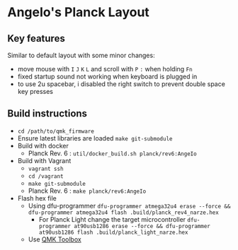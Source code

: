 # AngeIo's Planck Layout

## Key features
Similar to default layout with some minor changes:
- move mouse with `I` `J` `K` `L` and scroll with `P` `:` when holding `Fn`
- fixed startup sound not working when keyboard is plugged in
- to use 2u spacebar, i disabled the right switch to prevent double space key presses

## Build instructions
- `cd /path/to/qmk_firmware`
- Ensure latest libraries are loaded `make git-submodule`
- Build with docker
  - Planck Rev. 6 : `util/docker_build.sh planck/rev6:AngeIo`
- Build with Vagrant
  - `vagrant ssh`
  - `cd /vagrant`
  - `make git-submodule`
  - Planck Rev. 6 : `make planck/rev6:AngeIo`
- Flash hex file
  - Using dfu-programmer `dfu-programmer atmega32u4 erase --force && dfu-programmer atmega32u4 flash .build/planck_rev4_narze.hex`
    - For Planck Light change the target microcontroller `dfu-programmer at90usb1286 erase --force && dfu-programmer at90usb1286 flash .build/planck_light_narze.hex`
  - Use [QMK Toolbox](https://github.com/qmk/qmk_toolbox/releases)
